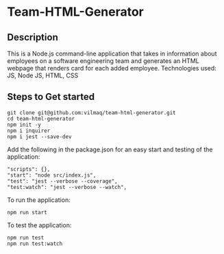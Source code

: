 # Team-HTML-Generator

## Description

This is a Node.js command-line application that takes in information about employees on a software engineering team and generates an HTML webpage that renders card for each added employee.
Technologies used: JS, Node JS, HTML, CSS

## Steps to Get started

```
git clone git@github.com:vilmaq/team-html-generator.git
cd team-html-generator
npm init -y
npm i inquirer
npm i jest --save-dev

```

Add the following in the package.json for an easy start and testing of the application:

```
"scripts": {},
"start": "node src/index.js",
"test": "jest --verbose --coverage",
"test:watch": "jest --verbose --watch",
```

To run the application:

```
npm run start

```

To test the application:

```
npm run test
npm run test:watch
```
